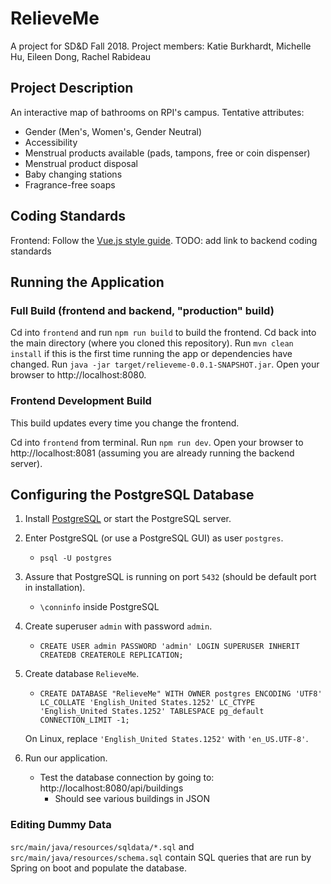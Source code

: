 # RelieveMe

A project for SD&D Fall 2018. Project members: Katie Burkhardt, Michelle Hu, Eileen Dong, Rachel Rabideau

## Project Description

An interactive map of bathrooms on RPI's campus. Tentative attributes:

- Gender (Men's, Women's, Gender Neutral)
- Accessibility
- Menstrual products available (pads, tampons, free or coin dispenser)
- Menstrual product disposal
- Baby changing stations
- Fragrance-free soaps

## Coding Standards

Frontend: Follow the [Vue.js style guide](https://vuejs.org/v2/style-guide/).
TODO: add link to backend coding standards

## Running the Application

### Full Build (frontend and backend, "production" build)

Cd into `frontend` and run `npm run build` to build the frontend.
Cd back into the main directory (where you cloned this repository).
Run `mvn clean install` if this is the first time running the app or dependencies have changed.
Run `java -jar target/relieveme-0.0.1-SNAPSHOT.jar`.
Open your browser to http://localhost:8080.

### Frontend Development Build

This build updates every time you change the frontend.

Cd into `frontend` from terminal.
Run `npm run dev`.
Open your browser to http://localhost:8081 (assuming you are already running the backend server).

## Configuring the PostgreSQL Database

1. Install [PostgreSQL](https://www.postgresql.org/download/) or start the PostgreSQL server.
2. Enter PostgreSQL (or use a PostgreSQL GUI) as user `postgres`.
   - `psql -U postgres`
3. Assure that PostgreSQL is running on port `5432` (should be default port in installation).
   - `\conninfo` inside PostgreSQL
4. Create superuser `admin` with password `admin`.
   - `CREATE USER admin PASSWORD 'admin' LOGIN SUPERUSER INHERIT CREATEDB CREATEROLE REPLICATION;`
5. Create database `RelieveMe`.

   - `CREATE DATABASE "RelieveMe" WITH OWNER postgres ENCODING 'UTF8' LC_COLLATE 'English_United States.1252' LC_CTYPE 'English_United States.1252' TABLESPACE pg_default CONNECTION_LIMIT -1;`

   On Linux, replace `'English_United States.1252'` with `'en_US.UTF-8'`.

6. Run our application.
   - Test the database connection by going to:
     http://localhost:8080/api/buildings
     - Should see various buildings in JSON

### Editing Dummy Data

`src/main/java/resources/sqldata/*.sql` and `src/main/java/resources/schema.sql` contain SQL queries that are run by Spring
on boot and populate the database.
